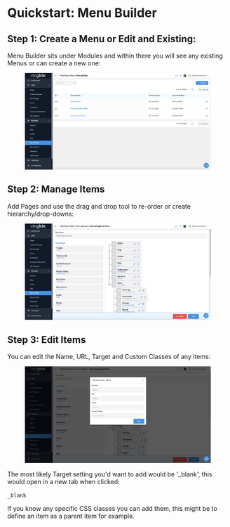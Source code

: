 # Quickstart: Menu Builder

## Step 1: Create a Menu or Edit and Existing:

Menu Builder sits under Modules and within there you will see any existing Menus or can create a new one:

<figure><img src="../../../.gitbook/assets/Siteglide-Modules-Core-Menu-Builder-Menus.png" alt=""><figcaption></figcaption></figure>

## Step 2: Manage Items

Add Pages and use the drag and drop tool to re-order or create hierarchy/drop-downs:

<figure><img src="../../../.gitbook/assets/Siteglide-Modules-Core-Menu-Builder-List-Items.png" alt=""><figcaption></figcaption></figure>

## Step 3: Edit Items

You can edit the Name, URL, Target and Custom Classes of any items:

<figure><img src="../../../.gitbook/assets/Siteglide-Modules-Core-Menu-Builder-Edit-Item.png" alt=""><figcaption></figcaption></figure>

The most likely Target setting you'd want to add would be '\_blank', this would open in a new tab when clicked:

```
_blank
```

If you know any specific CSS classes you can add them, this might be to define an item as a parent item for example.

